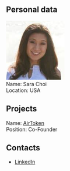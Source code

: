## Personal data
![choi photo](photo/sara_choi.jpg)  
Name: Sara Choi   
Location: USA  
## Projects 
Name: [AirToken](../projects/airtoken.md)  
Position: Co-Founder
## Contacts
* [LinkedIn](https://www.linkedin.com/in/sarachoi09//)    
